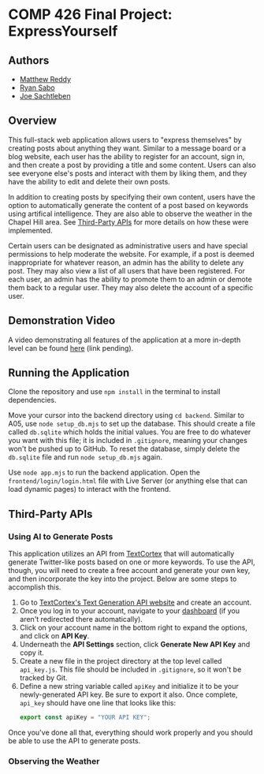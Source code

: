 # COMP 426 Final Project: ExpressYourself

## Authors

- [Matthew Reddy](https://github.com/matthewreddy)
- [Ryan Sabo](https://github.com/RyanSabo)
- [Joe Sachtleben](https://github.com/jbsacht)

## Overview

This full-stack web application allows users to "express themselves" by creating posts about anything they want. Similar to a message board or a blog website, each user has the ability to register for an account, sign in, and then create a post by providing a title and some content. Users can also see everyone else's posts and interact with them by liking them, and they have the ability to edit and delete their own posts.

In addition to creating posts by specifying their own content, users have the option to automatically generate the content of a post based on keywords using artifical intelligence. They are also able to observe the weather in the Chapel Hill area. See [Third-Party APIs](https://github.com/matthewreddy/comp426-final-project/blob/main/README.md#third-party-apis) for more details on how these were implemented.

Certain users can be designated as administrative users and have special permissions to help moderate the website. For example, if a post is deemed inappropriate for whatever reason, an admin has the ability to delete any post. They may also view a list of all users that have been registered. For each user, an admin has the ability to promote them to an admin or demote them back to a regular user. They may also delete the account of a specific user.

## Demonstration Video

A video demonstrating all features of the application at a more in-depth level can be found [here](https://youtube.com) (link pending).

## Running the Application

Clone the repository and use `npm install` in the terminal to install dependencies.

Move your cursor into the backend directory using `cd backend`. Similar to A05, use `node setup_db.mjs` to set up the database. This should create a file called `db.sqlite` which holds the initial values. You are free to do whatever you want with this file; it is included in `.gitignore`, meaning your changes won't be pushed up to GitHub. To reset the database, simply delete the `db.sqlite` file and run `node setup_db.mjs` again.

Use `node app.mjs` to run the backend application. Open the `frontend/login/login.html` file with Live Server (or anything else that can load dynamic pages) to interact with the frontend.

## Third-Party APIs

### Using AI to Generate Posts

This application utilizes an API from [TextCortex](https://textcortex.com/) that will automatically generate Twitter-like posts based on one or more keywords. To use the API, though, you will need to create a free account and generate your own key, and then incorporate the key into the project. Below are some steps to accomplish this.

1. Go to [TextCortex's Text Generation API website](https://textcortex.com/text-generation-api) and create an account.
2. Once you log in to your account, navigate to your [dashboard](https://app.textcortex.com/user/dashboard) (if you aren't redirected there automatically). 
3. Click on your account name in the bottom right to expand the options, and click on **API Key**.
4. Underneath the **API Settings** section, click **Generate New API Key** and copy it.
5. Create a new file in the project directory at the top level called `api_key.js`. This file should be included in `.gitignore`, so it won't be tracked by Git.
6. Define a new string variable called `apiKey` and initialize it to be your newly-generated API key. Be sure to export it also. Once complete, `api_key` should have one line that looks like this:
    ```javascript
    export const apiKey = "YOUR API KEY";
    ```

Once you've done all that, everything should work properly and you should be able to use the API to generate posts.

### Observing the Weather

